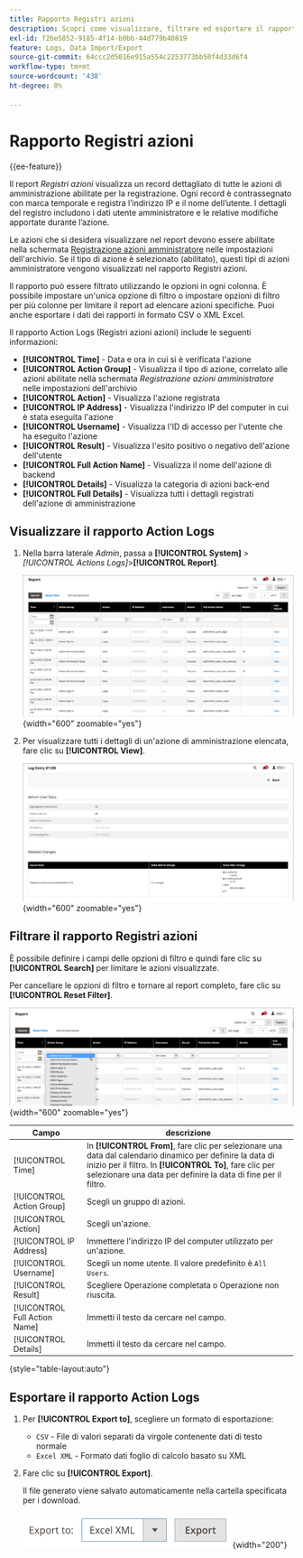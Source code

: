 ```yaml
---
title: Rapporto Registri azioni
description: Scopri come visualizzare, filtrare ed esportare il rapporto Registro azioni, che fornisce un record dettagliato di tutte le azioni amministratore abilitate per il registro.
exl-id: f2be5852-9185-4f14-b0bb-44d779b40819
feature: Logs, Data Import/Export
source-git-commit: 64ccc2d5016e915a554c2253773bb50f4d33d6f4
workflow-type: tm+mt
source-wordcount: '438'
ht-degree: 0%

---
```


# Rapporto Registri azioni

{{ee-feature}}

Il report _Registri azioni_ visualizza un record dettagliato di tutte le azioni di amministrazione abilitate per la registrazione. Ogni record è contrassegnato con marca temporale e registra l’indirizzo IP e il nome dell’utente. I dettagli del registro includono i dati utente amministratore e le relative modifiche apportate durante l’azione.

Le azioni che si desidera visualizzare nel report devono essere abilitate nella schermata [Registrazione azioni amministratore](action-log.md) nelle impostazioni dell&#39;archivio. Se il tipo di azione è selezionato (abilitato), questi tipi di azioni amministratore vengono visualizzati nel rapporto Registri azioni.

Il rapporto può essere filtrato utilizzando le opzioni in ogni colonna. È possibile impostare un&#39;unica opzione di filtro o impostare opzioni di filtro per più colonne per limitare il report ad elencare azioni specifiche. Puoi anche esportare i dati dei rapporti in formato CSV o XML Excel.

Il rapporto Action Logs (Registri azioni azioni) include le seguenti informazioni:

- **[!UICONTROL Time]** - Data e ora in cui si è verificata l&#39;azione
- **[!UICONTROL Action Group]** - Visualizza il tipo di azione, correlato alle azioni abilitate nella schermata _Registrazione azioni amministratore_ nelle impostazioni dell&#39;archivio
- **[!UICONTROL Action]** - Visualizza l&#39;azione registrata
- **[!UICONTROL IP Address]** - Visualizza l&#39;indirizzo IP del computer in cui è stata eseguita l&#39;azione
- **[!UICONTROL Username]** - Visualizza l&#39;ID di accesso per l&#39;utente che ha eseguito l&#39;azione
- **[!UICONTROL Result]** - Visualizza l&#39;esito positivo o negativo dell&#39;azione dell&#39;utente
- **[!UICONTROL Full Action Name]** - Visualizza il nome dell&#39;azione di backend
- **[!UICONTROL Details]** - Visualizza la categoria di azioni back-end
- **[!UICONTROL Full Details]** - Visualizza tutti i dettagli registrati dell&#39;azione di amministrazione

## Visualizzare il rapporto Action Logs

1. Nella barra laterale _Admin_, passa a **[!UICONTROL System]** > _[!UICONTROL Actions Logs]_>**[!UICONTROL Report]**.

   ![Registri azioni](./assets/action-log-report.png){width="600" zoomable="yes"}

1. Per visualizzare tutti i dettagli di un&#39;azione di amministrazione elencata, fare clic su **[!UICONTROL View]**.

   ![Dettagli voce registro azioni](./assets/action-log-report-view.png){width="600" zoomable="yes"}

## Filtrare il rapporto Registri azioni

È possibile definire i campi delle opzioni di filtro e quindi fare clic su **[!UICONTROL Search]** per limitare le azioni visualizzate.

Per cancellare le opzioni di filtro e tornare al report completo, fare clic su **[!UICONTROL Reset Filter]**.

![Filtri report log azioni](./assets/action-log-report-filters.png){width="600" zoomable="yes"}

| Campo | descrizione |
|--- |--- |
| [!UICONTROL Time] | In **[!UICONTROL From]**, fare clic per selezionare una data dal calendario dinamico per definire la data di inizio per il filtro. In **[!UICONTROL To]**, fare clic per selezionare una data per definire la data di fine per il filtro. |
| [!UICONTROL Action Group] | Scegli un gruppo di azioni. |
| [!UICONTROL Action] | Scegli un&#39;azione. |
| [!UICONTROL IP Address] | Immettere l&#39;indirizzo IP del computer utilizzato per un&#39;azione. |
| [!UICONTROL Username] | Scegli un nome utente. Il valore predefinito è `All Users`. |
| [!UICONTROL Result] | Scegliere Operazione completata o Operazione non riuscita. |
| [!UICONTROL Full Action Name] | Immetti il testo da cercare nel campo. |
| [!UICONTROL Details] | Immetti il testo da cercare nel campo. |

{style="table-layout:auto"}

## Esportare il rapporto Action Logs

1. Per **[!UICONTROL Export to]**, scegliere un formato di esportazione:

   - `CSV` - File di valori separati da virgole contenente dati di testo normale
   - `Excel XML` - Formato dati foglio di calcolo basato su XML

1. Fare clic su **[!UICONTROL Export]**.

   Il file generato viene salvato automaticamente nella cartella specificata per i download.

   ![Esportazione report log azioni](./assets/action-log-report-export.png){width="200"}
